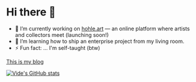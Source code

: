 # Hi there 👋

- 🔭 I’m currently working on [hohle.art](https://hohle.art) — an online platform where artists and collectors meet (launching soon!)
- 🌱 I’m learning how to ship an enterprise project from my living room.
- ⚡ Fun fact: ... I'm self-taught (btw)

[This is my blog](https://bxkgyxdlc29tzsbibg9n.xyz/)

[![Vide's GitHub stats](https://github-readme-stats.vercel.app/api?username=videvide&show_icons=true&theme=radical)](https://github.com/anuraghazra/github-readme-stats)
